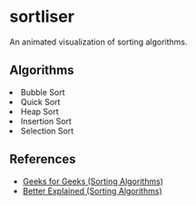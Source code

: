 # sortliser

An animated visualization of sorting algorithms.

<h2>Algorithms</h2>
<li>Bubble Sort</li>
<li>Quick Sort</li>
<li>Heap Sort</li>
<li>Insertion Sort</li>
<li>Selection Sort</li>
</ul>



<h2>References</h2>
<ul>
    <li><a href="https://www.geeksforgeeks.org/sorting-algorithms/" target="_blank">Geeks for Geeks (Sorting Algorithms)</a></li>
    <li><a href="https://betterexplained.com/articles/sorting-algorithms/" target="_blank">Better Explained (Sorting Algorithms)</a></li>
</ul>
